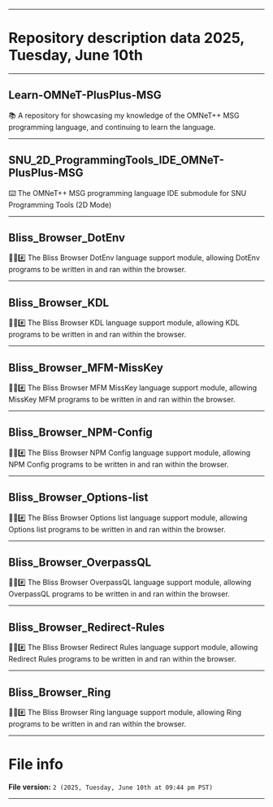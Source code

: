 
***

# Repository description data 2025, Tuesday, June 10th

---

## Learn-OMNeT-PlusPlus-MSG

📚️ A repository for showcasing my knowledge of the OMNeT++ MSG programming language, and continuing to learn the language. 

---

## SNU_2D_ProgrammingTools_IDE_OMNeT-PlusPlus-MSG

⌨️ The OMNeT++ MSG programming language IDE submodule for SNU Programming Tools (2D Mode)

---

## Bliss_Browser_DotEnv

🌳️🌐️#️⃣️ The Bliss Browser DotEnv language support module, allowing DotEnv programs to be written in and ran within the browser.

---

## Bliss_Browser_KDL

🌳️🌐️#️⃣️ The Bliss Browser KDL language support module, allowing KDL programs to be written in and ran within the browser.

---

## Bliss_Browser_MFM-MissKey

🌳️🌐️#️⃣️ The Bliss Browser MFM MissKey language support module, allowing MissKey MFM programs to be written in and ran within the browser.

---

## Bliss_Browser_NPM-Config

🌳️🌐️#️⃣️ The Bliss Browser NPM Config language support module, allowing NPM Config programs to be written in and ran within the browser.

---

## Bliss_Browser_Options-list

🌳️🌐️#️⃣️ The Bliss Browser Options list language support module, allowing Options list programs to be written in and ran within the browser.

---

## Bliss_Browser_OverpassQL

🌳️🌐️#️⃣️ The Bliss Browser OverpassQL language support module, allowing OverpassQL programs to be written in and ran within the browser.

---

## Bliss_Browser_Redirect-Rules

🌳️🌐️#️⃣️ The Bliss Browser Redirect Rules language support module, allowing Redirect Rules programs to be written in and ran within the browser.

---

## Bliss_Browser_Ring

🌳️🌐️#️⃣️ The Bliss Browser Ring language support module, allowing Ring programs to be written in and ran within the browser.

***

# File info

**File version:** `2 (2025, Tuesday, June 10th at 09:44 pm PST)`

***

